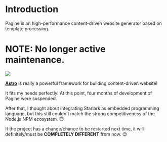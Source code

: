# Introduction

Pagine is an high-performance content-driven website generator based on template processing.

# NOTE: No longer active maintenance.

![](https://astro.build/assets/press/astro-logo-light-gradient.svg)

[**Astro**](https://astro.build) is really a powerful framework for building content-driven website!

It fits my needs perfectly! At this point, four months of development of Pagine were suspended.

After that, I thought about integrating Starlark as embedded programming language, but this still couldn't match the strong competitiveness of the Node.js NPM ecosystem. 😇

If the project has a change/chance to be restarted next time, it will definitely/must be **COMPLETELY DIFFERENT** from now. 😉
